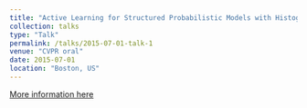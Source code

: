 ```yaml
---
title: "Active Learning for Structured Probabilistic Models with Histogram Approximation"
collection: talks
type: "Talk"
permalink: /talks/2015-07-01-talk-1
venue: "CVPR oral"
date: 2015-07-01
location: "Boston, US"
---
```


[More information here](http://techtalks.tv/talks/active-learning-for-structured-probabilistic-models-with-histogram-approximation/61609/)

